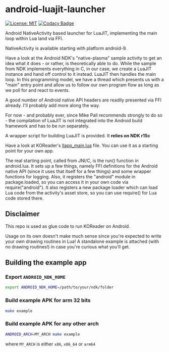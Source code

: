 # android-luajit-launcher

[![License: MIT](https://img.shields.io/badge/License-MIT-blue.svg)](https://opensource.org/licenses/MIT)
[![Codacy Badge](https://app.codacy.com/project/badge/Grade/193dcd3a4fe14bb48960a6473156c814)](https://app.codacy.com/gh/koreader/android-luajit-launcher/dashboard?utm_source=gh&utm_medium=referral&utm_content=&utm_campaign=Badge_grade)

Android NativeActivity based launcher for LuaJIT, implementing the main loop within Lua land via FFI.

NativeActivity is available starting with platform android-9.

Have a look at the Android NDK's "native-plasma" sample activity to get an idea what it does - or rather, is theoretically able to do. While the sample from NDK implements everything in C, in our case, we create a LuaJIT instance and hand off control to it instead. LuaJIT then handles the main loop. In this programming model, we have a thread which presents us with a "main" entry point and allow us to follow our own program flow as long as we poll for and react to events.

A good number of Android native API headers are readily presented via FFI already. I'll probably add more along the way.

For now - and probably ever, since Mike Pall recommends strongly to do so - the compilation of LuaJIT is not integrated into the Android build framework and has to be run separately.

A wrapper script for building LuaJIT is provided. It **relies on NDK r15c**

Have a look at KOReader's [llapp_main.lua](https://github.com/koreader/koreader/blob/master/platform/android/llapp_main.lua) file. You can use it as a starting point for your own app.

The real starting point, called from JNI/C, is the run() function in android.lua. It sets up a few things, namely FFI definitions for the Android native API (since it uses that itself for a few things) and some wrapper functions for logging. Also, it registers the "android" module in package.loaded, so you can access it in your own code via require("android"). It also registers a new package loader which can load Lua code from the activity's asset store, so you can use require() for Lua code stored there.

## Disclaimer

This repo is used as glue code to run KOReader on Android.

Usage on its own doesn't make much sense since you're expected to write your own drawing routines in Lua!
A standalone example is attached (with no drawing routines!) in case you're curious what you'll get.


## Building the example app

### Export `ANDROID_NDK_HOME`

```sh
export ANDROID_NDK_HOME=/path/to/your/ndk/folder
```

### Build example APK for arm 32 bits

```sh
make example
```


### Build example APK for any other arch

```sh
ANDROID_ARCH=MY_ARCH make example
```

where `MY_ARCH` is either `x86`, `x86_64` or `arm64`
